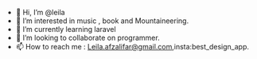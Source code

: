 - 👋 Hi, I’m @leila
- 👀 I’m interested in music , book and Mountaineering.
- 🌱 I’m currently learning laravel
- 💞️ I’m looking to collaborate on programmer.
- 📫 How to reach me : Leila.afzalifar@gmail.com,insta:best_design_app.

<!---
leilaafzali/leilaafzali is a ✨ special ✨ repository because its `README.md` (this file) appears on your GitHub profile.
You can click the Preview link to take a look at your changes.
--->
